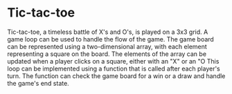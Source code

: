 # Tic-tac-toe

Tic-tac-toe, a timeless battle of X's and O's, is played on a 3x3 grid.
A game loop can be used to handle the flow of the game. 
The game board can be represented using a two-dimensional array, with each element representing a square on the board. 
The elements of the array can be updated when a player clicks on a square, either with an "X" or an "O
This loop can be implemented using a function that is called after each player's turn. 
The function can check the game board for a win or a draw and handle the game's end state.
